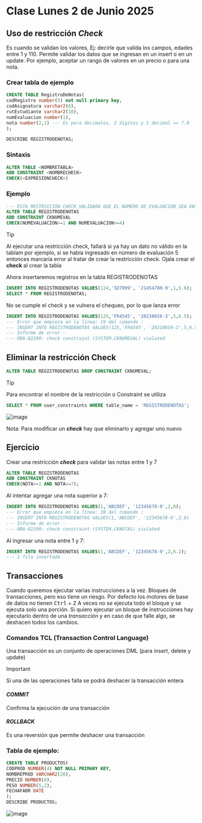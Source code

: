 # Clase Lunes 2 de Junio 2025

## Uso de restricción ***Check***
Es cuando se validan los valores, Ej: decirle que valida los campos, edades entre 1 y 110.
Permite validar los datos que se ingresan en un insert o en un update. Por ejemplo, aceptar un rango de valores en un precio o para una nota.


### Crear tabla de ejemplo
```SQL
CREATE TABLE RegistroDeNotas(
codRegistro number(5) not null primary key,
codAsignatura varchar2(6),
rutEstudiante varchar2(10),
numEvaluacion number(1),
nota number(2,1) --- Es para decimales, 2 digitos y 1 decimal => 7.0
);

DESCRIBE REGISTRODENOTAS;
```

### Sintaxis
```sql
ALTER TABLE <NOMBRETABLA>
ADD CONSTRAINT <NOMBRECHECK>
CHECK(<EXPRESIONCHECK>)
```

### Ejemplo

```SQL
--- ESTA RESTRICCIÓN CHECK VALIDARÁ QUE EL NÚMERO DE EVALUACIÓN SEA ENTRE 1 Y 4
ALTER TABLE REGISTRODENOTAS
ADD CONSTRAINT CKNUMEVAL
CHECK(NUMEVALUACION>=1 AND NUMEVALUACION<=4)
```

> [!TIP]
> Al ejecutar una restricción check, fallará si ya hay un dato no válido en la tablam por ejemplo, si se había ingresado en número de evaluación 5 entonces marcaría error al tratar de crear la restricción check.
> Ojala crear el **check** al crear la tabla

Ahora insertaremos registros en la tabla REGISTRODENOTAS

```sql
INSERT INTO REGISTRODENOTAS VALUES(124,'SD7099', '21454780-9',1,5.6);
SELECT * FROM REGISTRODENOTAS;
```

No se cumple el check y se vulnera el chequeo, por lo que lanza error

```SQL
INSERT INTO REGISTRODENOTAS VALUES(125,'FR4545', '20210656-3',5,6.5);
--- Error que empieza en la línea: 19 del comando :
--- INSERT INTO REGISTRODENOTAS VALUES(125,'FR4545', '20210656-3',5,6.5)
--- Informe de error -
--- ORA-02290: check constraint (SYSTEM.CKNUMEVAL) violated
```

## Eliminar la restricción Check

```sql
ALTER TABLE REGISTRODENOTAS DROP CONSTRAINT CKNUMEVAL;
```

> [!TIP]
> Para encontrar el nombre de la restricción o Constraint se utiliza

```sql
SELECT * FROM user_constraints WHERE table_name = 'REGISTRODENOTAS';
```

![image](https://github.com/user-attachments/assets/6f6afd37-bbab-4d24-a92c-af1cb04e1be3)

Nota: Para modificar un ***check*** hay que eliminarlo y agregar uno nuevo


## Ejercicio
Crear una restricción ***check*** para validar las notas entre 1 y 7

```sql
ALTER TABLE REGISTRODENOTAS
ADD CONSTRAINT CKNOTAS
CHECK(NOTA>=1 AND NOTA<=7);
```

Al intentar agregar una nota superior a 7:

```sql
INSERT INTO REGISTRODENOTAS VALUES(1,'ABCDEF', '12345678-9',2,8);
--- Error que empieza en la línea: 30 del comando :
--- INSERT INTO REGISTRODENOTAS VALUES(1,'ABCDEF', '12345678-9',2,8)
--- Informe de error -
--- ORA-02290: check constraint (SYSTEM.CKNOTAS) violated
```

Al ingresar una nota entre 1 y 7:

```sql
INSERT INTO REGISTRODENOTAS VALUES(1,'ABCDEF', '12345678-9',2,6.2);
--- 1 fila insertada
```

## Transacciones

Cuando queremos ejecutar varias instrucciones a la vez. Bloques de transacciones, pero eso tiene un riesgo. Por defecto los motores de base de datos no tienen <kbd>Ctrl</kbd> + <kbd>Z</kbd>
A veces no se ejecuta todo el bloque y se ejecuta solo una porción.
Si quiero ejecutar un bloque de instrucciones hay ejecutarlo dentro de una *transacción* y en caso de que falle algo, se deshacen todos los cambios.

### Comandos TCL (Transaction Control Language)
Una transacción es un conjunto de operaciones DML (para insert, delete y update)

> [!IMPORTANT]
> Si una de las operaciones falla se podrá deshacer la transacción entera

#### *COMMIT*
Confirma la ejecución de una transacción

#### *ROLLBACK*
Es una reversión que permite deshacer una transacción

### Tabla de ejemplo:

```sql
CREATE TABLE PRODUCTOS(
CODPROD NUMBER(4) NOT NULL PRIMARY KEY,
NOMBREPROD VARCHAR2(20),
PRECIO NUMBER(8),
PESO NUMBER(5,2),
FECHAFABR DATE
);
DESCRIBE PRODUCTOS;
```

![image](https://github.com/user-attachments/assets/b279d765-9d4b-434a-8a6f-27b1bc0cff9d)

